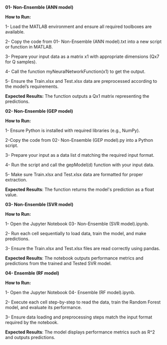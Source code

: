 **01- Non-Ensemble (ANN model)**

**How to Run:**

1- Load the MATLAB environment and ensure all required toolboxes are available.

2- Copy the code from 01- Non-Ensemble (ANN model).txt into a new script or function in MATLAB.

3- Prepare your input data as a matrix x1 with appropriate dimensions (Qx7 for Q samples).

4- Call the function myNeuralNetworkFunction(x1) to get the output.

5- Ensure the Train.xlsx and Test.xlsx data are preprocessed according to the model’s requirements.

**Expected Results:** The function outputs a Qx1 matrix representing the predictions.

**02- Non-Ensemble (GEP model)**

**How to Run:**

1- Ensure Python is installed with required libraries (e.g., NumPy).

2-Copy the code from 02- Non-Ensemble (GEP model).py into a Python script.

3- Prepare your input as a data list d matching the required input format.

4- Run the script and call the gepModel(d) function with your input data.

5- Make sure Train.xlsx and Test.xlsx data are formatted for proper extraction.

**Expected Results**: The function returns the model's prediction as a float value.

**03- Non-Ensemble (SVR model)**

**How to Run:**

1- Open the Jupyter Notebook 03- Non-Ensemble (SVR model).ipynb.

2- Run each cell sequentially to load data, train the model, and make predictions.

3- Ensure the Train.xlsx and Test.xlsx files are read correctly using pandas.

**Expected Results**: The notebook outputs performance metrics and predictions from the trained and Tested SVR model.

**04- Ensemble (RF model)**

**How to Run:**

1- Open the Jupyter Notebook 04- Ensemble (RF model).ipynb.

2- Execute each cell step-by-step to read the data, train the Random Forest model, and evaluate its performance.

3- Ensure data loading and preprocessing steps match the input format required by the notebook.

**Expected Results**: The model displays performance metrics such as R^2 and outputs predictions.
